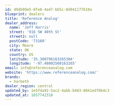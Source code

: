 ```yaml
---
id: d9db99e5-0fe8-4a47-bb5c-0d941177610a
blueprint: dealers
title: 'Reference Analog'
dealer_address:
  name: 'Jeff Harris'
  street: '916 SW 40th St'
  street2: null
  postCode: '73160'
  city: Moore
  state: OK
  country: US
  latitude: '35.300796163265304'
  longitude: '-97.48002508163265'
email: info@referenceanalog.com
website: 'https://www.referenceanalog.com/'
brands:
  - harbeth
dealer_region: central
updated_by: 1e5fda92-5ac2-4abb-b403-8041edf0b4c3
updated_at: 1657742310
---
```

